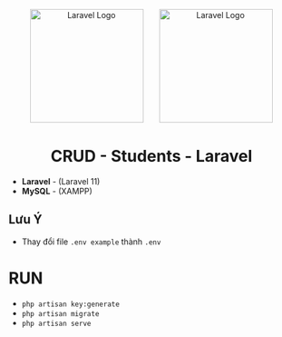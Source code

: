 <p align="center">
    <a href="https://laravel.com" target="_blank"><img src="https://static-00.iconduck.com/assets.00/laravel-icon-1990x2048-xawylrh0.png" width="200" alt="Laravel Logo"></a> &nbsp; &nbsp; &nbsp;
   <a href="https://laravel.com" target="_blank"><img src="https://www.pngkey.com/png/full/269-2693201_mysql-logo-circle-png.png" width="200" alt="Laravel Logo"></a>
</p>

<div align="center">
     <h1>CRUD - Students - Laravel</h1>
</div>

- **Laravel** - (Laravel 11)
- **MySQL** - (XAMPP)

## **Lưu Ý**
- Thay đổi file `.env example` thành `.env`

# RUN
- `php artisan key:generate`
- `php artisan migrate`
- `php artisan serve`
